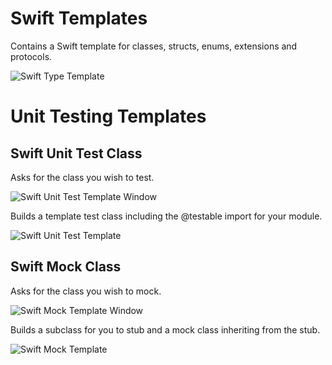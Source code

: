 # Swift Templates

Contains a Swift template for classes, structs, enums, extensions and protocols.

![Swift Type Template](https://www.dropbox.com/s/l7f0yfig86o7zp0/TypeWindow.png?raw=1)

# Unit Testing Templates

## Swift Unit Test Class

Asks for the class you wish to test.

![Swift Unit Test Template Window](https://www.dropbox.com/s/1xly8suigyjpnlu/UnitTestClassWindow.png?raw=1)

Builds a template test class including the @testable import for your module.

![Swift Unit Test Template](https://www.dropbox.com/s/4s5tdr3lf2lc7xv/UnitTestClass.png?raw=1)

## Swift Mock Class

Asks for the class you wish to mock.

![Swift Mock Template Window](https://www.dropbox.com/s/3vg9eqcextqebu5/MockClassWindow.png?raw=1)

Builds a subclass for you to stub and a mock class inheriting from the stub.

![Swift Mock Template](https://www.dropbox.com/s/p9mpchxhl53fw21/MockClass.png?raw=1)

